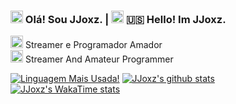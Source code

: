 ### <img src="https://images.emojiterra.com/twitter/512px/1f1e7-1f1f7.png" width="20" height="20" /> Olá! Sou JJoxz. | <img src="https://images.emojiterra.com/twitter/v14.0/1024px/1f1fa-1f1f8.png" width="20" height="20" /> 🇺🇸 Hello! Im JJoxz.
<img src="https://images.emojiterra.com/twitter/512px/1f1e7-1f1f7.png" width="20" height="20" /> Streamer e Programador Amador <br>
<img src="https://images.emojiterra.com/twitter/v14.0/512px/1f1fa-1f1f8.png" width="20" height="20" /> Streamer And Amateur Programmer



[![Linguagem Mais Usada!](https://github-readme-stats.vercel.app/api/top-langs/?username=jjooxz&theme=dark&show_icons=true)](https://github.com/anuraghazra/github-readme-stats)
[![JJoxz's github stats](https://github-readme-stats.vercel.app/api?username=jjooxz&theme=dark&show_icons=true)](https://github.com/anuraghazra/github-readme-stats)  
[![JJoxz's WakaTime stats](https://github-readme-stats.vercel.app/api/wakatime?username=jjooxz&theme=dark&show_icons=true)](https://github.com/anuraghazra/github-readme-stats)
